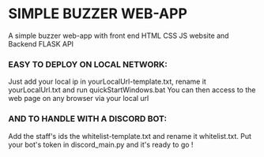 # SIMPLE BUZZER WEB-APP 
 A simple buzzer web-app with front end HTML CSS JS website and Backend FLASK API

### EASY TO DEPLOY ON LOCAL NETWORK:
Just add your local ip in yourLocalUrl-template.txt, rename it yourLocalUrl.txt and run quickStartWindows.bat
You can then access to the web page on any browser via your local url

### AND TO HANDLE WITH A DISCORD BOT:
Add the staff's ids the whitelist-template.txt and rename it whitelist.txt.
Put your bot's token in discord_main.py and it's ready to go !